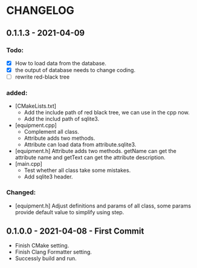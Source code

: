 # CHANGELOG


## 0.1.1.3 - 2021-04-09

### Todo:
- [x] How to load data from the database.
- [x] the output of database needs to change coding.
- [ ] rewrite red-black tree

### added:
- [CMakeLists.txt]
  - Add the include path of red black tree, we can use in the cpp now.
  - Add the includ path of sqlite3.
- [equipment.cpp]
  - Complement all class.
  - Attribute adds two methods.
  - Attribute can load data from attribute.sqlite3.
- [equipment.h] Attribute adds two methods. getName can get the attribute name and getText can get the attribute description.
- [main.cpp] 
  - Test whether all class take some mistakes.
  - Add sqlite3 header.

### Changed:
- [equipment.h] Adjust definitions and params of all class, some params provide default value to simplify using step.

## 0.1.0.0 - 2021-04-08 - First Commit
- Finish CMake setting.
- Finish Clang Formatter setting.
- Successly build and run. 